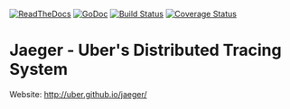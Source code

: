 [![ReadTheDocs][doc-img]][doc] [![GoDoc][godoc-img]][godoc] [![Build Status][ci-img]][ci] [![Coverage Status][cov-img]][cov]

# Jaeger - Uber's Distributed Tracing System

Website: http://uber.github.io/jaeger/

[doc-img]: https://readthedocs.org/projects/jaeger/badge/?version=latest
[doc]: http://jaeger.readthedocs.org/en/latest/
[godoc-img]: https://godoc.org/github.com/uber/jaeger?status.svg
[godoc]: https://godoc.org/github.com/uber/jaeger
[ci-img]: https://travis-ci.org/uber/jaeger.svg?branch=master
[ci]: https://travis-ci.org/uber/jaeger
[cov-img]: https://coveralls.io/repos/uber/jaeger/badge.svg?branch=master
[cov]: https://coveralls.io/github/uber/jaeger?branch=master

